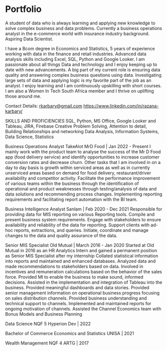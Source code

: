 # Portfolio

A student of data who is always learning and
applying new knowledge to solve complex business
and data problems. Currently a business operations
analyst in the e-commerce world with insurance
industry background. Aspiring Data Scientist.


I have a Bcom degree in Economics and Statistics, 5 years of experience working with data in the finance and retail industries. Advanced data analysis skills including Excel, SQL, Python and Google Looker. I am passionate about all things Data and technology and I enjoy keeping up to date with new advancements. A big part of my current role is ensuring data quality and answering complex business questions using data. Investigating large sets of data and applying logic is my favorite part of the job as an analyst. I enjoy learning and I am continuously upskilling with short courses. I am also a Women In Tech South Africa member and I thrive on uplifting those around me.

Contact Details: 
rkarbary@gmail.com
https://www.linkedin.com/in/razana-karbary/

SKILLS AND
PROFICIENCIES
SQL, Python, MS Office,
Google Looker and
Tableau, JIRA, Firebase
Creative Problem Solving,
Attention to detail, Building
Relationships and
networking
Data Analysis, Information
Systems, Data Science,
Statistics

Business Operations Analyst
TakeAlot MrD Food | Jan 2022 - Present
I mainly work with the product team to analyse the
success of the Mr D Food app (food delivery service)
and identify opportunities to increase customer
conversion rates and decrease churn. Other tasks
that I am involved in on a day to day basis is growth
within serviced areas as well as in currently
unserviced areas based on demand for food delivery,
restaurant/driver availability and competitor
activity. Facilitate the performance improvement of
various teams within the business through the
identification of operational and product
weaknesses through testing/analysis of data and
data solutions and recommending process changes.
Implementing reporting requirements and
facilitating report automation with the BI team.

Business Intelligence Analyst
Sanlam | Feb 2020 - Dec 2021
Responsible for providing data for MIS reporting on
various Reporting tools. Compile and present
business system requirements. Engage with
stakeholders to ensure availability and reliability of
the data for reporting. Support clients with ad-hoc
reports, extractions, and queries. Initiate, coordinate and manage changes to the data and
quality assurance of the data.

Senior MIS Specialist
Old Mutual | March 2016 - Jan 2020
Started at Old Mutual in 2016 as an HR Analytics
Intern and gained a permanent position as Senior
MIS Specialist after my internship
Collated statistical information into reports and
maintained and enhanced databases. Analyzed data
and made recommendations to stakeholders based
on data. Involved in incentives and remuneration
calculations based on the behavior of the sales
force. Provided MI to enable the business to make
sound, informed decisions. Assisted in the
implementation and integration of Tableau into the
business. Provided meaningful dashboards and data
stories. Provided senior management information
on operational business progress focusing on sales
distribution channels. Provided business
understanding and technical support to channels.
Implemented and maintained reports for ongoing
motivation of channels. Assisted the Channel
Economics team with Bonus Models and Business
Planning



Data Science NQF 5
Hyperion Dev | 2022

Bachelor of Commerce Economics and Statistics
UNISA | 2021

Wealth Management NQF 4
ARTG | 2017
